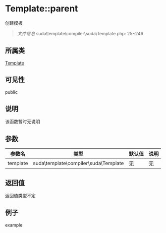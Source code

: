 # Template::parent

创建模板

> *文件信息* suda\template\compiler\suda\Template.php: 25~246

## 所属类 

[Template](../Template.md)

## 可见性

 public 

## 说明

该函数暂时无说明


## 参数


| 参数名 | 类型 | 默认值 | 说明 |
|--------|-----|-------|-------|
| template |  suda\template\compiler\suda\Template | 无 | 无 |



## 返回值

返回值类型不定


## 例子

example